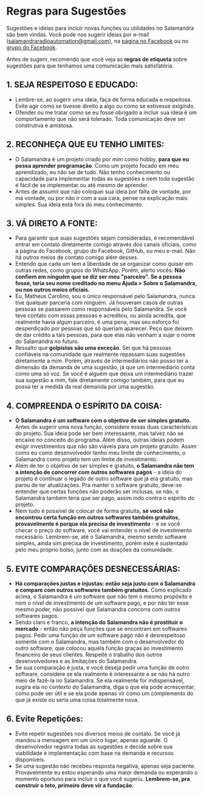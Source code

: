 # Regras para Sugestões

Sugestões e ideias para incluir novas funções ou utilidades no Salamandra são bem vindas. Você pode nos sugerir ideias por e-mail ([salamandraradioautomation@gmail.com](mailto:salamandraradioautomation@gmail.com)), na [página no Facebook](https://facebook.com/salamandraradiosoftware) ou no [grupo do Facebook](https://www.facebook.com/groups/720749659681127). 

Antes de sugerir, recomendo que você veja as **regras de etiqueta** sobre sugestões para que tenhamos uma comunicação mais satisfatória.

## 1. SEJA RESPEITOSO E EDUCADO:
- Lembre-se, ao sugerir uma ideia, faça de forma educada e respeitosa. Evite agir como se tivesse direito a algo ou como se estivesse exigindo. 
- Ofender ou me tratar como se eu fosse obrigado a incluir sua ideia é um comportamento que não será tolerado. Toda comunicação deve ser construtiva e amistosa.

## 2. RECONHEÇA QUE EU TENHO LIMITES:
- O Salamandra é um projeto criado por mim como hobby, **para que eu possa aprender programação**. Como um projeto focado em meu aprendizado, eu não sei de tudo. Não tenho conhecimento ou capacidade para implementar todas as sugestões e nem toda sugestão é fácil de se implementar ou até mesmo de aprender.
- Antes de assumir que não coloquei sua ideia por falta de vontade, por má vontade, ou por não ir com a sua cara, pense na explicação mais simples: Sua ideia está fora do meu conhecimento.

## 3. VÁ DIRETO A FONTE:  
- Para garantir que suas sugestões sejam consideradas, é recomendável entrar em contato diretamente comigo através dos canais oficiais, como a página do Facebook, grupo do Facebook, GitHub, ou meu e-mail. Não há outros meios de contato comigo além desses.
- Entendo que cada um tem a liberdade de se organizar como quiser em outras redes, como grupos do WhatsApp. Porém, alerto vocês: **Não confiem em ninguém que se diz ser meu "parceiro". Se a pessoa fosse, teria seu nome creditado no menu Ajuda > Sobre o Salamandra, ou nos outros meios oficiais.** 
- Eu, Matheus Carolino, sou o único responsável pelo Salamandra, nunca tive qualquer parceria com ninguém. Já houveram casos de outras pessoas se passarem como responsáveis pelo Salamandra. Se você teve contato com essas pessoas e acreditou, ou ainda acredita, que realmente havia algum parceiro, é uma pena, mas seu esforço foi desperdiçado por pessoas que só queriam aparecer. Peço que deixem de dar crédito a tais pessoas, para que elas não venham a sujar o nome do Salamandra no futuro.
- Ressalto que **golpistas são uma exceção**. Sei que há pessoas confiáveis na comunidade que realmente repassam suas sugestões diretamente a mim. Porém, através de intermediários não posso ter a dimensão da demanda de uma sugestão, já que um intermediário conta como uma só voz. Se você é alguém que deixa um intermediário trazer sua sugestão a mim, fale diretamente comigo também, para que eu possa ter a medida da real demanda por uma sugestão.

## 4. COMPREENDA O ESPÍRITO DA COISA:
- **O Salamandra é um software com o objetivo de ser simples gratuito.** Antes de sugerir uma nova função, considere essas duas características do projeto. Sua ideia pode ser bem interessante, mas talvez não se encaixe no conceito do programa. Além disso, outras ideias podem exigir investimentos que não são viáveis para um projeto gratuito. Assim como eu como desenvolvedor tenho meu limite de conhecimento, o Salamandra como projeto tem um limite de investimento.
- Além de ter o objetivo de ser simples e gratuito, **o Salamandra não tem a intenção de concorrer com outros softwares pagos** - a ideia do projeto é continuar o legado de outro software que já era gratuito, mas parou de ter atualizações. Pra manter o software gratuito, deve-se entender que certas funções não poderão ser inclusas, se não, o Salamandra também teria que ser pago, assim indo contra o espírito do projeto.
- Nem tudo é possível de colocar de forma gratuita, **se você não encontrou certa função em outros softwares também gratuitos, provavelmente é porque ela precisa de investimento** - e se você checar o preço do software, você vai entender o nível de investimento necessário. Lembrem-se, até o Salamandra, mesmo sendo software simples, ainda sim precisa de investimento, porém este é sustentado pelo meu próprio bolso, junto com as doações da comunidade.

## 5. EVITE COMPARAÇÕES DESNECESSÁRIAS:
- **Há comparações justas e injustas: então seja justo com o Salamandra e compare com outros softwares também gratuitos.** Como explicado acima, o Salamandra é um software que não tem o mesmo propósito e nem o nível de investimento de um software pago, e por não ter esse mesmo poder, não possível que Salamandra concorra com outros softwares pagos.
- Sendo claro e franco, **a intenção do Salamandra não é prostituir o mercado** - então não peça funções que se encontram em softwares pagos. Pedir uma função de um software pago não é desrespeitoso somente com o Salamandra, mas também com o desenvolvedor do outro software, que colocou aquela função graças ao investimento financeiro de seus clientes. Respeite o trabalho dos outros desenvolvedores e as limitações do Salamandra.
- Se sua comparação é justa, e você deseja pedir uma função de outro software, considere se ela realmente é interessante e se não há outro meio de fazê-la no Salamandra. Se ela realmente for indispensável, sugira ela no contexto do Salamandra, diga o que ela pode acrescentar, como pode ser útil e se ela pode apenas vir como um complemento do que já existe ou seria uma coisa totalmente nova.

## 6. Evite Repetições:
- Evite repetir sugestões nos diversos meios de contato. Se você já mandou a mensagem em um único lugar, apenas aguarde. O desenvolvedor registra todas as sugestões e decide sobre sua viabilidade e implementação com base na demanda e recursos disponíveis.
- Se uma sugestão não recebeu resposta negativa, apenas seja paciente. Provavelmente eu estou esperando uma maior demanda ou esperando o momento oportuno para incluir o que você sugeriu. **Lembrem-se, pra construir o teto, primeiro deve vir a fundação.**